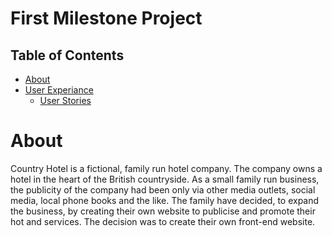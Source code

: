 # First Milestone Project

## Table of Contents

* [About](#about)
* [User Experiance](#user-experiance-ux)
  * [User Stories](#user-stories)

# About

Country Hotel is a fictional, family run hotel company. The company owns a hotel in the heart of the British countryside. As a small family run business, the publicity of the company had been only via other media outlets, social media, local phone books and the like. The family have decided, to expand the business, by creating their own website to publicise and promote their hot and services. The decision was to create their own front-end website.
